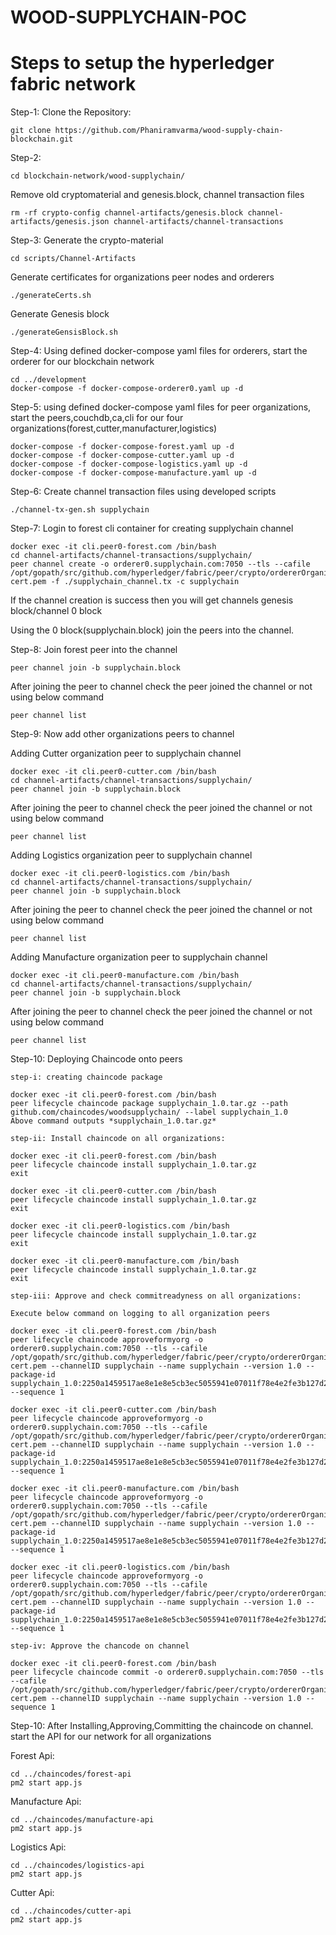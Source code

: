 # WOOD-SUPPLYCHAIN-POC

# Steps to setup the hyperledger fabric network

Step-1: Clone the Repository:

    git clone https://github.com/Phaniramvarma/wood-supply-chain-blockchain.git 

Step-2: 

    cd blockchain-network/wood-supplychain/
  
  Remove old cryptomaterial and genesis.block, channel transaction files
  
    rm -rf crypto-config channel-artifacts/genesis.block channel-artifacts/genesis.json channel-artifacts/channel-transactions
  

Step-3: Generate the crypto-material

    cd scripts/Channel-Artifacts
  
  Generate certificates for organizations peer nodes and orderers
  
    ./generateCerts.sh

  Generate Genesis block
  
    ./generateGensisBlock.sh

Step-4: Using defined docker-compose yaml files for orderers, start the orderer for our blockchain network

    cd ../development
    docker-compose -f docker-compose-orderer0.yaml up -d
  

Step-5: using defined docker-compose yaml files for peer organizations, start the peers,couchdb,ca,cli for our four organizations(forest,cutter,manufacturer,logistics)

    docker-compose -f docker-compose-forest.yaml up -d
    docker-compose -f docker-compose-cutter.yaml up -d
    docker-compose -f docker-compose-logistics.yaml up -d
    docker-compose -f docker-compose-manufacture.yaml up -d
  

Step-6: Create channel transaction files using developed scripts

    ./channel-tx-gen.sh supplychain
  
Step-7: Login to forest cli container for creating supplychain channel

    docker exec -it cli.peer0-forest.com /bin/bash
    cd channel-artifacts/channel-transactions/supplychain/
    peer channel create -o orderer0.supplychain.com:7050 --tls --cafile /opt/gopath/src/github.com/hyperledger/fabric/peer/crypto/ordererOrganizations/supplychain.com/orderers/orderer0.supplychain.com/msp/tlscacerts/tlsca.supplychain.com-cert.pem -f ./supplychain_channel.tx -c supplychain
  
  
  If the channel creation is success then you will get channels genesis block/channel 0 block
  
  Using the 0 block(supplychain.block) join the peers into the channel.
  
 
Step-8: Join forest peer into the channel

    peer channel join -b supplychain.block
  
  After joining the peer to channel check the peer joined the channel or not using below command
  
    peer channel list
  

Step-9: Now add other organizations peers to channel

  Adding Cutter organization peer to supplychain channel
  
    docker exec -it cli.peer0-cutter.com /bin/bash
    cd channel-artifacts/channel-transactions/supplychain/
    peer channel join -b supplychain.block
  
  After joining the peer to channel check the peer joined the channel or not using below command
  
    peer channel list
  
  
  Adding Logistics organization peer to supplychain channel
  
    docker exec -it cli.peer0-logistics.com /bin/bash
    cd channel-artifacts/channel-transactions/supplychain/
    peer channel join -b supplychain.block
  
  After joining the peer to channel check the peer joined the channel or not using below command
  
    peer channel list
  
  
  Adding Manufacture organization peer to supplychain channel
  
    docker exec -it cli.peer0-manufacture.com /bin/bash
    cd channel-artifacts/channel-transactions/supplychain/
    peer channel join -b supplychain.block
  
  After joining the peer to channel check the peer joined the channel or not using below command
  
    peer channel list
  
  

Step-10: Deploying Chaincode onto peers

    step-i: creating chaincode package
  
    docker exec -it cli.peer0-forest.com /bin/bash
    peer lifecycle chaincode package supplychain_1.0.tar.gz --path github.com/chaincodes/woodsupplychain/ --label supplychain_1.0
    Above command outputs *supplychain_1.0.tar.gz*
    
    step-ii: Install chaincode on all organizations:
  
    docker exec -it cli.peer0-forest.com /bin/bash
    peer lifecycle chaincode install supplychain_1.0.tar.gz
    exit
    
    docker exec -it cli.peer0-cutter.com /bin/bash
    peer lifecycle chaincode install supplychain_1.0.tar.gz
    exit
    
    docker exec -it cli.peer0-logistics.com /bin/bash
    peer lifecycle chaincode install supplychain_1.0.tar.gz
    exit
    
    docker exec -it cli.peer0-manufacture.com /bin/bash
    peer lifecycle chaincode install supplychain_1.0.tar.gz
    exit
  
    step-iii: Approve and check commitreadyness on all organizations:
  
    Execute below command on logging to all organization peers
    
    docker exec -it cli.peer0-forest.com /bin/bash
    peer lifecycle chaincode approveformyorg -o orderer0.supplychain.com:7050 --tls --cafile /opt/gopath/src/github.com/hyperledger/fabric/peer/crypto/ordererOrganizations/supplychain.com/orderers/orderer0.supplychain.com/msp/tlscacerts/tlsca.supplychain.com-cert.pem --channelID supplychain --name supplychain --version 1.0 --package-id supplychain_1.0:2250a1459517ae8e1e8e5cb3ec5055941e07011f78e4e2fe3b127d2c8d01c367 --sequence 1
  
    docker exec -it cli.peer0-cutter.com /bin/bash
    peer lifecycle chaincode approveformyorg -o orderer0.supplychain.com:7050 --tls --cafile /opt/gopath/src/github.com/hyperledger/fabric/peer/crypto/ordererOrganizations/supplychain.com/orderers/orderer0.supplychain.com/msp/tlscacerts/tlsca.supplychain.com-cert.pem --channelID supplychain --name supplychain --version 1.0 --package-id supplychain_1.0:2250a1459517ae8e1e8e5cb3ec5055941e07011f78e4e2fe3b127d2c8d01c367 --sequence 1
    
    docker exec -it cli.peer0-manufacture.com /bin/bash
    peer lifecycle chaincode approveformyorg -o orderer0.supplychain.com:7050 --tls --cafile /opt/gopath/src/github.com/hyperledger/fabric/peer/crypto/ordererOrganizations/supplychain.com/orderers/orderer0.supplychain.com/msp/tlscacerts/tlsca.supplychain.com-cert.pem --channelID supplychain --name supplychain --version 1.0 --package-id supplychain_1.0:2250a1459517ae8e1e8e5cb3ec5055941e07011f78e4e2fe3b127d2c8d01c367 --sequence 1
    
    docker exec -it cli.peer0-logistics.com /bin/bash
    peer lifecycle chaincode approveformyorg -o orderer0.supplychain.com:7050 --tls --cafile /opt/gopath/src/github.com/hyperledger/fabric/peer/crypto/ordererOrganizations/supplychain.com/orderers/orderer0.supplychain.com/msp/tlscacerts/tlsca.supplychain.com-cert.pem --channelID supplychain --name supplychain --version 1.0 --package-id supplychain_1.0:2250a1459517ae8e1e8e5cb3ec5055941e07011f78e4e2fe3b127d2c8d01c367 --sequence 1
  
    step-iv: Approve the chancode on channel
  
    docker exec -it cli.peer0-forest.com /bin/bash
    peer lifecycle chaincode commit -o orderer0.supplychain.com:7050 --tls --cafile /opt/gopath/src/github.com/hyperledger/fabric/peer/crypto/ordererOrganizations/supplychain.com/orderers/orderer0.supplychain.com/msp/tlscacerts/tlsca.supplychain.com-cert.pem --channelID supplychain --name supplychain --version 1.0 --sequence 1
    

Step-10: After Installing,Approving,Committing the chaincode on channel. start the API for our network for all organizations

  Forest Api:
  
    cd ../chaincodes/forest-api
    pm2 start app.js
  
  
  Manufacture Api:
  
    cd ../chaincodes/manufacture-api
    pm2 start app.js
    
  Logistics Api:
  
    cd ../chaincodes/logistics-api
    pm2 start app.js
  
  Cutter Api:
  
    cd ../chaincodes/cutter-api
    pm2 start app.js

